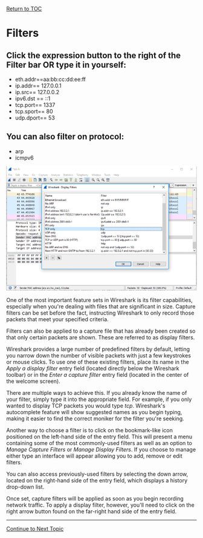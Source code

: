 <a href="https://github.com/CyberTrainingUSAF/08-Network-Programming/blob/master/00-Table-of-Contents.md" rel="Return to TOC"> Return to TOC </a>

# Filters

## **Click the expression button to the right of the Filter bar OR type it in yourself:**

* eth.addr==aa:bb:cc:dd:ee:ff
* ip.addr== 127.0.0.1
* ip.src== 127.0.0.2
* ipv6.dst == ::1
* tcp.port== 1337
* tcp.sport== 80
* udp.dport== 53

## **You can also filter on protocol:**

* arp
* icmpv6

![](../../.gitbook/assets/wireshark-display-filters-59512e443df78cae8136b049.png)

One of the most important feature sets in Wireshark is its filter capabilities, especially when you're dealing with files that are significant in size. Capture filters can be set before the fact, instructing Wireshark to only record those packets that meet your specified criteria.

Filters can also be applied to a capture file that has already been created so that only certain packets are shown. These are referred to as display filters.

Wireshark provides a large number of predefined filters by default, letting you narrow down the number of visible packets with just a few keystrokes or mouse clicks. To use one of these existing filters, place its name in the _Apply a display filter_ entry field \(located directly below the Wireshark toolbar\) or in the _Enter a capture filter_ entry field \(located in the center of the welcome screen\).

There are multiple ways to achieve this. If you already know the name of your filter, simply type it into the appropriate field. For example, if you only wanted to display TCP packets you would type _tcp_. Wireshark's autocomplete feature will show suggested names as you begin typing, making it easier to find the correct moniker for the filter you're seeking.

Another way to choose a filter is to click on the bookmark-like icon positioned on the left-hand side of the entry field. This will present a menu containing some of the most commonly-used filters as well as an option to _Manage Capture Filters_ or _Manage Display Filters_. If you choose to manage either type an interface will appear allowing you to add, remove or edit filters.

You can also access previously-used filters by selecting the down arrow, located on the right-hand side of the entry field, which displays a history drop-down list.

Once set, capture filters will be applied as soon as you begin recording network traffic. To apply a display filter, however, you'll need to click on the right arrow button found on the far-right hand side of the entry field.

---
<a href="https://github.com/CyberTrainingUSAF/08-Network-Programming/blob/master/02-intro-to-networking/wireshark/coloring-rules.md" > Continue to Next Topic </a>

